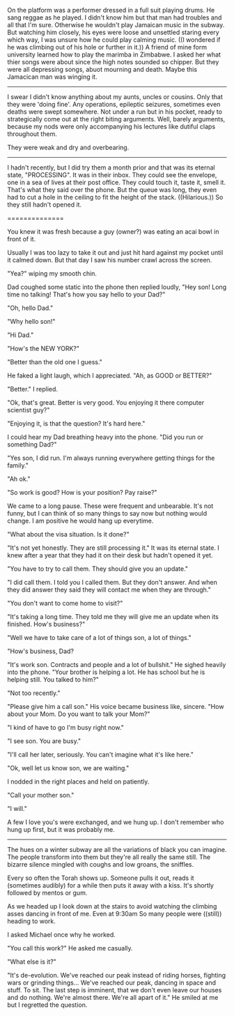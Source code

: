 On the platform was a performer dressed in a full suit playing drums. He sang reggae as he played. I didn't know him but that man had troubles and all that I'm sure. Otherwise he wouldn't play Jamaican music in the subway. But watching him closely, his eyes were loose and unsettled staring every which way, I was unsure how he could play calming music. ((I wondered if he was climbing out of his hole or further in it.)) A friend of mine form university learned how to play the marimba in Zimbabwe. I asked her what thier songs were about since the high notes sounded so chipper. But they were all depressing songs, abuot mourning and death. Maybe this Jamacican man was winging it.










---------





I swear I didn't know anything about my aunts, uncles or cousins. Only that they were 'doing fine'. Any operations, epileptic seizures, sometimes even deaths were swept somewhere. Not under a run but in his pocket, ready to strategically come out at the right biting arguments. Well, barely arguments, because my nods were only accompanying his lectures like dutiful claps throughout them.

They were weak and dry and overbearing.


------------



I hadn't recently, but I did try them a month prior and that was its eternal state, "PROCESSING". It was in their inbox. They could see the envelope, one in a sea of lives at their post office. They could touch it, taste it, smell it. That's what they said over the phone. But the queue was long, they even had to cut a hole in the ceiling to fit the height of the stack. ((Hilarious.)) So they still hadn't opened it.

















==============







You knew it was fresh because a guy (owner?) was eating an acai bowl in front of it.



























Usually I was too lazy to take it out and just hit hard against my pocket until it calmed down. But that day I saw his number crawl across the screen.

"Yea?" wiping my smooth chin.

Dad coughed some static into the phone then replied loudly, "Hey son! Long time no talking! That's how you say hello to your Dad?"

"Oh, hello Dad."

"Why hello son!"

"Hi Dad."

"How's the NEW YORK?"

"Better than the old one I guess."

He faked a light laugh, which I appreciated. "Ah, as GOOD or BETTER?"

"Better." I replied.

"Ok, that's great. Better is very good. You enjoying it there computer scientist guy?"

"Enjoying it, is that the question? It's hard here."

I could hear my Dad breathing heavy into the phone. "Did you run or something Dad?"

"Yes son, I did run. I'm always running everywhere getting things for the family."

"Ah ok."

"So work is good? How is your position? Pay raise?"

We came to a long pause. These were frequent and unbearable. It's not funny, but I can think of so many things to say now but nothing would change. I am positive he would hang up everytime.

"What about the visa situation. Is it done?"

"It's not yet honestly. They are still processing it." It was its eternal state. I knew after a year that they had it on their desk but hadn't opened it yet.

"You have to try to call them. They should give you an update."

"I did call them. I told you I called them. But they don't answer. And when they did answer they said they will contact me when they are through."

"You don't want to come home to visit?"

"It's taking a long time. They told me they will give me an update when its finished. How's business?"

"Well we have to take care of a lot of things son, a lot of things."

"How's business, Dad?

"It's work son. Contracts and people and a lot of bullshit." He sighed heavily into the phone. "Your brother is helping a lot. He has school but he is helping still. You talked to him?"

"Not too recently."

"Please give him a call son." His voice became business like, sincere. "How about your Mom. Do you want to talk your Mom?"

"I kind of have to go I'm busy right now."

"I see son. You are busy."

"I'll call her later, seriously. You can't imagine what it's like here."

"Ok, well let us know son, we are waiting."

I nodded in the right places and held on patiently.

"Call your mother son."

"I will."

A few I love you's were exchanged, and we hung up. I don't remember who hung up first, but it was probably me.



***











The hues on a winter subway are all the variations of black you can imagine. The people transform into them but they're all really the same still. The bizarre silence mingled with coughs and low groans, the sniffles.

Every so often the Torah shows up. Someone pulls it out, reads it (sometimes audibly) for a while then puts it away with a kiss. It's shortly followed by mentos or gum.

As we headed up I look down at the stairs to avoid watching the climbing asses dancing in front of me. Even at 9:30am So many people were ((still)) heading to work. 




























I asked Michael once why he worked. 

"You call this work?" He asked me casually.

"What else is it?"

"It's de-evolution. We've reached our peak instead of riding horses, fighting wars or grinding things...  We've reached our peak, dancing in space and stuff. To sit. The last step is imminent, that we don't even leave our houses and do nothing. We're almost there. We're all apart of it." He smiled at me but I regretted the question.





















